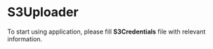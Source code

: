 # S3Uploader
To start using application, please fill <b>S3Credentials</b> file with relevant information.
